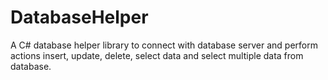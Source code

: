 # DatabaseHelper
A C# database helper library to connect with database server and perform actions insert, update, delete, select data and select multiple data from database.
